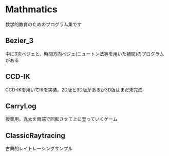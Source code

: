 # Mathmatics
数学的教育のためのプログラム集です
## Bezier_3
中に3次ベジェと、時間方向ベジェ(ニュートン法等を用いた補間)のプログラムがある
## CCD-IK
CCD-IKを用いてIKを実装。2D版と3D版があるが3D版はまだ未完成
## CarryLog
授業用。丸太を両端で回転させて上に登っていくゲーム
## ClassicRaytracing
古典的レイトレーシングサンプル
